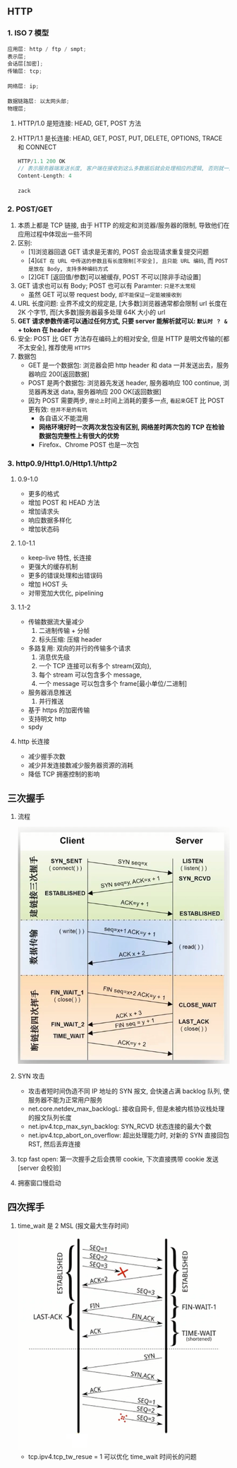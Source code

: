 ## HTTP

### 1. ISO 7 模型

```js
应用层: http / ftp / smpt;
表示层;
会话层[加密];
传输层: tcp;

网络层: ip;

数据链路层: 以太网头部;
物理层;
```

1. HTTP/1.0 是短连接: HEAD, GET, POST 方法
2. HTTP/1.1 是长连接: HEAD, GET, POST, PUT, DELETE, OPTIONS, TRACE 和 CONNECT

   ```js
   HTTP/1.1 200 OK
   // 表示服务器端发送长度, 客户端在接收到这么多数据后就会处理相应的逻辑, 否则就一直在接收
   Content-Length: 4

   zack
   ```

### 2. POST/GET

1. 本质上都是 TCP 链接, 由于 HTTP 的规定和浏览器/服务器的限制, 导致他们在应用过程中体现出一些不同
2. 区别:
   - [1]浏览器回退 GET 请求是无害的, POST 会出现请求重复提交问题
   - [4]`GET 在 URL 中传送的参数且有长度限制[不安全], 且只能 URL 编码`, 而 `POST 是放在 Body, 支持多种编码方式`
   - [2]GET [返回值/参数]可以被缓存, POST 不可以[除非手动设置]
3. GET 请求也可以有 Body; POST 也可以有 Paramter: `只是不太常规`
   - 虽然 GET 可以带 request body, `却不能保证一定能被接收到`
4. URL 长度问题: 业界不成文的规定是, [大多数]浏览器通常都会限制 url 长度在 2K 个字节, 而[大多数]服务器最多处理 64K 大小的 url
5. **GET 请求参数传递可以通过任何方式, 只要 server 能解析就可以: `默认时 ？ &` + token 在 header 中**
6. 安全: POST 比 GET 方法存在编码上的相对安全, 但是 HTTP 是明文传输的[都不太安全], 推荐使用 `HTTPS`
7. 数据包
   - GET 是一个数据包: 浏览器会把 http header 和 data 一并发送出去，服务器响应 200[返回数据]
   - POST 是两个数据包: 浏览器先发送 header, 服务器响应 100 continue, 浏览器再发送 data, 服务器响应 200 OK[返回数据]
   - 因为 POST 需要两步, `理论上`时间上消耗的要多一点, `看起来`GET 比 POST 更有效: `但并不是的有坑`
     - 各自语义不能混用
     - **网络环境好时一次两次发包没有区别, 网络差时两次包的 TCP 在检验数据包完整性上有很大的优势**
     - Firefox、Chrome POST 也是一次包

### 3. http0.9/Http1.0/Http1.1/http2

1. 0.9-1.0

   - 更多的格式
   - 增加 POST 和 HEAD 方法
   - 增加请求头
   - 响应数据多样化
   - 增加状态码

2. 1.0-1.1

   - keep-live 特性, 长连接
   - 更强大的缓存机制
   - 更多的错误处理和出错误码
   - 增加 HOST 头
   - 对带宽加大优化, pipelining

3. 1.1-2

   - 传输数据流大量减少
     1. 二进制传输 + 分帧
     2. 标头压缩: 压缩 header
   - 多路复用: 双向的并行的传输多个请求
     1. 消息优先级
     2. 一个 TCP 连接可以有多个 stream{双向},
     3. 每个 stream 可以包含多个 message,
     4. 一个 message 可以包含多个 frame[最小单位/二进制]
   - 服务器消息推送
     1. 并行推送
   - 基于 https 的加密传输
   - 支持明文 http
   - spdy

4. http 长连接
   - 减少握手次数
   - 减少并发连接数减少服务器资源的消耗
   - 降低 TCP 拥塞控制的影响

## 三次握手

1. 流程

   ![avatar](/static/image/common/http/http-connet.png)

2. SYN 攻击

   - 攻击者短时间伪造不同 IP 地址的 SYN 报文, 会快速占满 backlog 队列, 使服务器不能为正常用户服务
   - net.core.netdev_max_backlogL: 接收自网卡, 但是未被内核协议栈处理的报文队列长度
   - net.ipv4.tcp_max_syn_backlog: SYN_RCVD 状态连接的最大个数
   - net.ipv4.tcp_abort_on_overflow: 超出处理能力时, 对新的 SYN 直接回包 RST, 然后丢弃连接

3. tcp fast open: 第一次握手之后会携带 cookie, 下次直接携带 cookie 发送[server 会校验]
4. 拥塞窗口慢启动

## 四次挥手

1. time_wait 是 2 MSL (报文最大生存时间)
   ![avatar](/static/image/common/http/http-timewait.png)
   - tcp.ipv4.tcp_tw_resue = 1 可以优化 time_wait 时间长的问题
